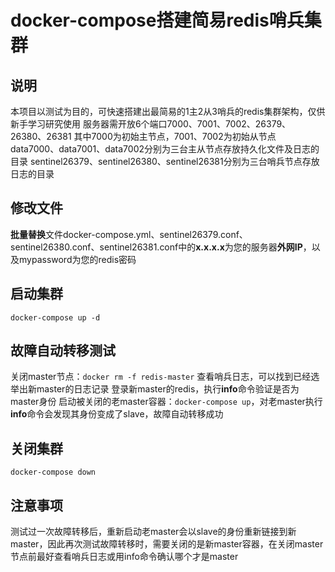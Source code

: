 # docker-compose搭建简易redis哨兵集群

## 说明
本项目以测试为目的，可快速搭建出最简易的1主2从3哨兵的redis集群架构，仅供新手学习研究使用
服务器需开放6个端口7000、7001、7002、26379、26380、26381
其中7000为初始主节点，7001、7002为初始从节点
data7000、data7001、data7002分别为三台主从节点存放持久化文件及日志的目录
sentinel26379、sentinel26380、sentinel26381分别为三台哨兵节点存放日志的目录

## 修改文件
**批量替换**文件docker-compose.yml、sentinel26379.conf、sentinel26380.conf、sentinel26381.conf中的**x.x.x.x**为您的服务器**外网IP**，以及mypassword为您的redis密码

## 启动集群
```
docker-compose up -d
```

## 故障自动转移测试
关闭master节点：```docker rm -f redis-master```
查看哨兵日志，可以找到已经选举出新master的日志记录
登录新master的redis，执行**info**命令验证是否为master身份
启动被关闭的老master容器：```docker-compose up```，对老master执行**info**命令会发现其身份变成了slave，故障自动转移成功

## 关闭集群
```
docker-compose down
```

## 注意事项
测试过一次故障转移后，重新启动老master会以slave的身份重新链接到新master，因此再次测试故障转移时，需要关闭的是新master容器，在关闭master节点前最好查看哨兵日志或用info命令确认哪个才是master
